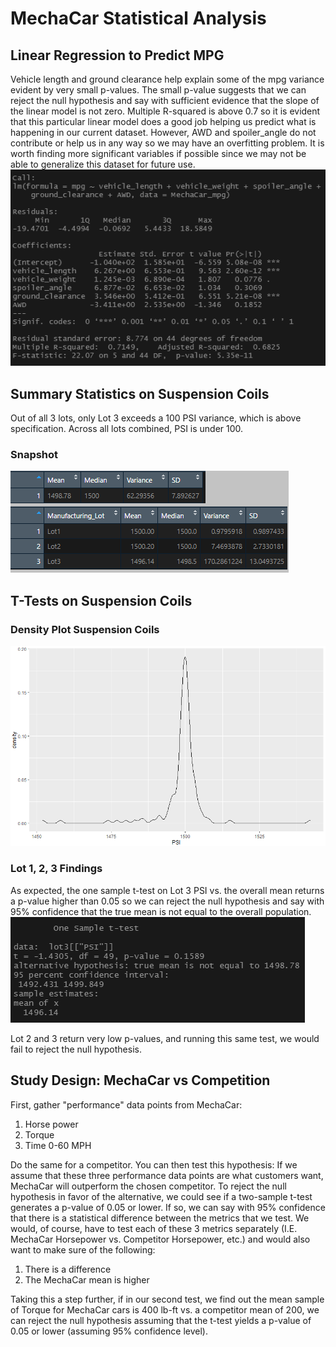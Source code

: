 # MechaCar Statistical Analysis
## Linear Regression to Predict MPG
Vehicle length and ground clearance help explain some of the mpg variance evident by very small p-values.  The small p-value suggests that we can reject the null hypothesis and say with sufficient evidence that the slope of the linear model is not zero.  Multiple R-squared is above 0.7 so it is evident that this particular linear model does a good job helping us predict what is happening in our current dataset.  However, AWD and spoiler_angle do not contribute or help us in any way so we may have an overfitting problem.  It is worth finding more significant variables if possible since we may not be able to generalize this dataset for future use.   
![linear_regression](/Images/linear_regression.png "linear_regression")  
## Summary Statistics on Suspension Coils
Out of all 3 lots, only Lot 3 exceeds a 100 PSI variance, which is above specification.  Across all lots combined, PSI is under 100.  
### Snapshot
![Snapshot](/Images/summarize_images.png "Snapshot")  
## T-Tests on Suspension Coils
### Density Plot Suspension Coils
![Density Plot](/Images/density_plot.png "Density Plot")  
### Lot 1, 2, 3 Findings
As expected, the one sample t-test on Lot 3 PSI vs. the overall mean returns a p-value higher than 0.05 so we can reject the null hypothesis and say with 95% confidence that the true mean is not equal to the overall population.      
![lot3ttest](/Images/lot3ttest.png "lot3ttest")  
  
Lot 2 and 3 return very low p-values, and running this same test, we would fail to reject the null hypothesis.
## Study Design: MechaCar vs Competition
First, gather "performance" data points from MechaCar:  
1. Horse power  
2. Torque  
3. Time 0-60 MPH  
  
Do the same for a competitor.  You can then test this hypothesis: If we assume that these three performance data points are what customers want, MechaCar will outperform the chosen competitor.  To reject the null hypothesis in favor of the alternative, we could see if a two-sample t-test generates a p-value of 0.05 or lower.  If so, we can say with 95% confidence that there is a statistical difference between the metrics that we test.  We would, of course, have to test each of these 3 metrics separately (I.E. MechaCar Horsepower vs. Competitor Horsepower, etc.) and would also want to make sure of the following:  
1. There is a difference   
2. The MechaCar mean is higher  
  
Taking this a step further, if in our second test, we find out the mean sample of Torque for MechaCar cars is 400 lb-ft vs. a competitor mean of 200, we can reject the null hypothesis assuming that the t-test yields a p-value of 0.05 or lower (assuming 95% confidence level).
